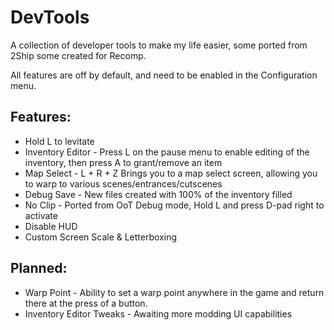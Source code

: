 # DevTools
A collection of developer tools to make my life easier, some ported from 2Ship some created for Recomp.

All features are off by default, and need to be enabled in the Configuration menu.

## Features:
- Hold L to levitate
- Inventory Editor - Press L on the pause menu to enable editing of the inventory, then press A to grant/remove an item
- Map Select - L + R + Z Brings you to a map select screen, allowing you to warp to various scenes/entrances/cutscenes
- Debug Save - New files created with 100% of the inventory filled
- No Clip - Ported from OoT Debug mode, Hold L and press D-pad right to activate
- Disable HUD
- Custom Screen Scale & Letterboxing

## Planned:
- Warp Point - Ability to set a warp point anywhere in the game and return there at the press of a button.
- Inventory Editor Tweaks - Awaiting more modding UI capabilities
